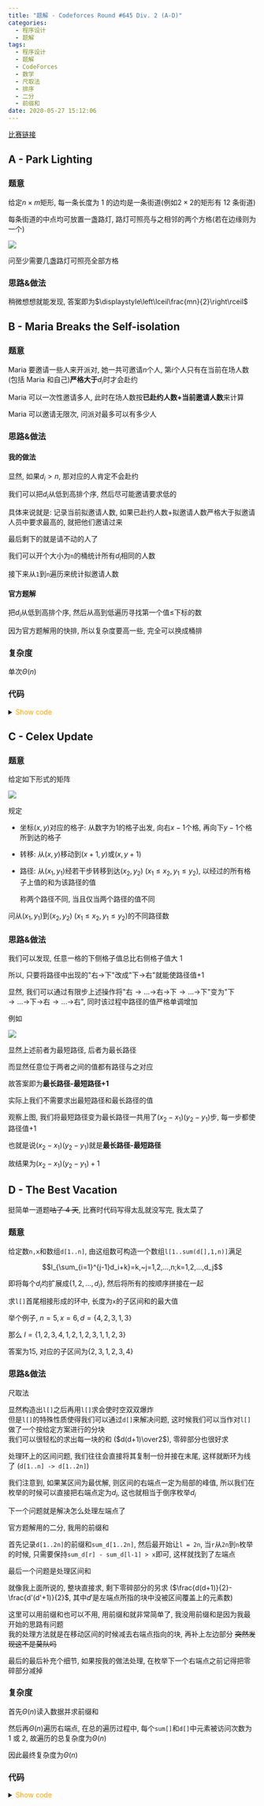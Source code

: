 ```yaml
---
title: "题解 - Codeforces Round #645 Div. 2 (A-D)"
categories:
  - 程序设计
  - 题解
tags:
  - 程序设计
  - 题解
  - CodeForces
  - 数学
  - 尺取法
  - 排序
  - 二分
  - 前缀和
date: 2020-05-27 15:12:06
---
```


[比赛链接](https://codeforces.com/contest/1358)

<!-- more -->

## A - Park Lighting

### 题意

给定$n\times m$矩形, 每一条长度为 1 的边均是一条街道(例如$2\times2$的矩形有 12 条街道)

每条街道的中点均可放置一盏路灯, 路灯可照亮与之相邻的两个方格(若在边缘则为一个)

![](A-1.bmp)

问至少需要几盏路灯可照亮全部方格

### 思路&做法

稍微想想就能发现, 答案即为$\displaystyle\left\lceil\frac{mn}{2}\right\rceil$

## B - Maria Breaks the Self-isolation

### 题意

Maria 要邀请一些人来开派对, 她一共可邀请$n$个人, 第$i$个人只有在当前在场人数(包括 Maria 和自己)**严格大于**$d_i$时才会赴约

Maria 可以一次性邀请多人, 此时在场人数按**已赴约人数+当前邀请人数**来计算

Maria 可以邀请无限次, 问派对最多可以有多少人

### 思路&做法

#### 我的做法

显然, 如果$d_i>n$, 那对应的人肯定不会赴约

我们可以把$d_i$从低到高排个序, 然后尽可能邀请要求低的

具体来说就是: 记录当前拟邀请人数, 如果已赴约人数+拟邀请人数严格大于拟邀请人员中要求最高的, 就把他们邀请过来

最后剩下的就是请不动的人了

我们可以开个大小为`n`的桶统计所有$d_i$相同的人数

接下来从`1`到`n`遍历来统计拟邀请人数

#### 官方题解

把$d_i$从低到高排个序, 然后从高到低遍历寻找第一个值$\leqslant$下标的数

因为官方题解用的快排, 所以复杂度要高一些, 完全可以换成桶排

### 复杂度

单次$\Theta(n)$

### 代码

<details>
<summary><font color='orange'>Show code</font></summary>

{% icodeweb cpa_cpp title:CodeForces_1358B CodeForces/1358B/0.cpp %}

</details>

## C - Celex Update

### 题意

给定如下形式的矩阵

![](C-1.bmp)

规定

- 坐标$(x,y)$对应的格子: 从数字为$1$的格子出发, 向右$x-1$个格, 再向下$y-1$个格所到达的格子
- 转移: 从$(x,y)$移动到$(x+1,y)$或$(x,y+1)$
- 路径: 从$(x_1,y_1)$经若干步转移到达$(x_2,y_2)~(x_1\leqslant x_2,y_1\leqslant y_2)$, 以经过的所有格子上值的和为该路径的值

  称两个路径不同, 当且仅当两个路径的值不同

问从$(x_1,y_1)$到$(x_2,y_2)~(x_1\leqslant x_2,y_1\leqslant y_2)$的不同路径数

### 思路&做法

我们可以发现, 任意一格的下侧格子值总比右侧格子值大 1

所以, 只要将路径中出现的"右$\to$下"改成"下$\to$右"就能使路径值+1

显然, 我们可以通过有限步上述操作将"右$\to...\to$右$\to$下$\to...\to$下"变为"下$\to...\to$下$\to$右$\to...\to$右", 同时该过程中路径的值严格单调增加

例如

![](C-2.bmp)

显然上述前者为最短路径, 后者为最长路径

而显然任意位于两者之间的值都有路径与之对应

故答案即为**最长路径-最短路径+1**

实际上我们不需要求出最短路径和最长路径的值

观察上图, 我们将最短路径变为最长路径一共用了$(x_2-x_1)(y_2-y_1)$步, 每一步都使路径值+1

也就是说$(x_2-x_1)(y_2-y_1)$就是**最长路径-最短路径**

故结果为$(x_2-x_1)(y_2-y_1)+1$

## D - The Best Vacation

挺简单一道题~~咕了 4 天~~, 比赛时代码写得太乱就没写完, 我太菜了

### 题意

给定数`n,x`和数组`d[1..n]`, 由这组数可构造一个数组`l[1..sum(d[],1,n)]`满足

$$l_{\sum_{i=1}^{j-1}d_i+k}=k,~j=1,2,...,n;k=1,2,...,d_j$$

即将每个$d_i$均扩展成$\{1,2,...,d_i\}$, 然后将所有的按顺序拼接在一起

求`l[]`首尾相接形成的环中, 长度为`x`的子区间和的最大值

举个例子, $n=5, x=6,d=\{4,2,3,1,3\}$

那么 $l=\{1,2,3,4,1,2,1,2,3,1,1,2,3\}$

答案为$15$, 对应的子区间为$\{2,3,1,2,3,4\}$

### 思路&做法

尺取法

显然构造出`l[]`之后再用`l[]`求会使时空双双爆炸  
但是`l[]`的特殊性质使得我们可以通过`d[]`来解决问题, 这时候我们可以当作对`l[]`做了一个按给定方案进行的分块  
我们可以很轻松的求出每一块的和 ($d(d+1)\over2$), 零碎部分也很好求

处理环上的区间问题, 我们往往会直接将其复制一份并接在末尾, 这样就断环为线了 (`d[1..n] -> d[1..2n]`)

我们注意到, 如果某区间为最优解, 则区间的右端点一定为局部的峰值, 所以我们在枚举的时候可以直接把右端点定为$d_i$, 这也就相当于倒序枚举$d_i$

下一个问题就是解决怎么处理左端点了

官方题解用的二分, 我用的前缀和

首先记录`d[1..2n]`的前缀和`sum_d[1..2n]`, 然后最开始让`l = 2n`, 当`r`从`2n`到`n`枚举的时候, 只需要保持`sum_d[r] - sum_d[l-1] > x`即可, 这样就找到了左端点

最后一个问题是处理区间和

就像我上面所说的, 整块直接求, 剩下零碎部分的另求 ($\frac{d(d+1)}{2}-\frac{d'(d'+1)}{2}$, 其中$d'$是左端点所指的块中没被区间覆盖上的元素数)

这里可以用前缀和也可以不用, 用前缀和就非常简单了, 我没用前缀和是因为我最开始的思路有问题  
我的处理方法就是在移动区间的时候减去右端点指向的块, 再补上左边部分
~~突然发现这不是莫队吗~~

最后的最后补充个细节, 如果按我的做法处理, 在枚举下一个右端点之前记得把零碎部分减掉

### 复杂度

首先$\Theta(n)$读入数据并求前缀和

然后再$\Theta(n)$遍历右端点, 在总的遍历过程中, 每个`sum[]`和`d[]`中元素被访问次数为 1 或 2, 故遍历的总复杂度为$\Theta(n)$

因此最终复杂度为$\Theta(n)$

### 代码

<details>
<summary><font color='orange'>Show code</font></summary>

{% icodeweb cpa_cpp title:CodeForces_1358D CodeForces/1358D/0.cpp %}

</details>
